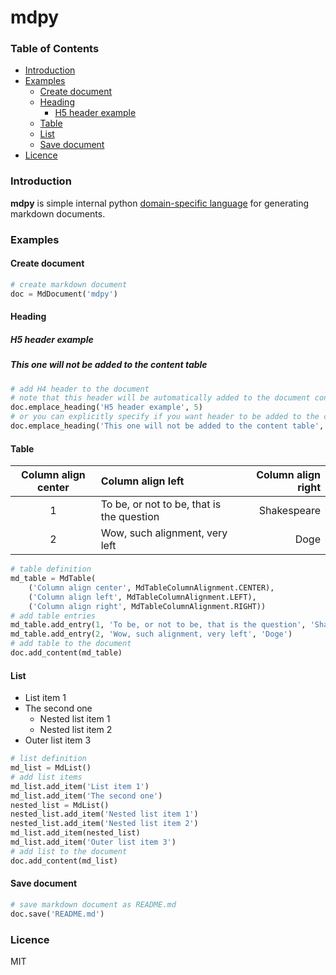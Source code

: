 mdpy
====

### <a name="table_of_contents">Table of Contents</a>

* [Introduction](#introduction)
* [Examples](#examples)
  * [Create document](#create_document)
  * [Heading](#heading)
    * [H5 header example](#h5_header_example)
  * [Table](#table)
  * [List](#list)
  * [Save document](#save_document)
* [Licence](#licence)

### <a name="introduction">Introduction</a>

**mdpy** is simple internal python [domain-specific language](http://martinfowler.com/bliki/DomainSpecificLanguage.html) for generating markdown documents.

### <a name="examples">Examples</a>

#### <a name="create_document">Create document</a>

```python
# create markdown document
doc = MdDocument('mdpy')

```

#### <a name="heading">Heading</a>

##### <a name="h5_header_example">H5 header example</a>

##### <a name="this_one_will_not_be_added_to_the_content_table">This one will not be added to the content table</a>

```python
# add H4 header to the document
# note that this header will be automatically added to the document content table
doc.emplace_heading('H5 header example', 5)
# or you can explicitly specify if you want header to be added to the content table
doc.emplace_heading('This one will not be added to the content table', 5, False)

```

#### <a name="table">Table</a>

| Column align center | Column align left | Column align right |
| :-----------------: | :---------------- | -----------------: |
| 1 | To be, or not to be, that is the question | Shakespeare |
| 2 | Wow, such alignment, very left | Doge |

```python
# table definition
md_table = MdTable(
    ('Column align center', MdTableColumnAlignment.CENTER),
    ('Column align left', MdTableColumnAlignment.LEFT),
    ('Column align right', MdTableColumnAlignment.RIGHT))
# add table entries
md_table.add_entry(1, 'To be, or not to be, that is the question', 'Shakespeare')
md_table.add_entry(2, 'Wow, such alignment, very left', 'Doge')
# add table to the document
doc.add_content(md_table)

```

#### <a name="list">List</a>

* List item 1
* The second one
  * Nested list item 1
  * Nested list item 2
* Outer list item 3

```python
# list definition
md_list = MdList()
# add list items
md_list.add_item('List item 1')
md_list.add_item('The second one')
nested_list = MdList()
nested_list.add_item('Nested list item 1')
nested_list.add_item('Nested list item 2')
md_list.add_item(nested_list)
md_list.add_item('Outer list item 3')
# add list to the document
doc.add_content(md_list)

```

#### <a name="save_document">Save document</a>

```python
# save markdown document as README.md
doc.save('README.md')

```

### <a name="licence">Licence</a>

MIT

